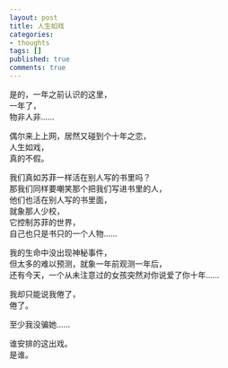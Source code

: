 ```yaml
---
layout: post
title: 人生如戏
categories:
- thoughts
tags: []
published: true
comments: true
---
```

<p>是的，一年之前认识的这里，<br />
一年了，<br />
物非人非……</p>

<p>偶尔来上上网，居然又碰到个十年之恋，<br />
人生如戏，<br />
真的不假。</p>

<p>我们真如苏菲一样活在别人写的书里吗？<br />
那我们同样要嘲笑那个把我们写进书里的人，<br />
他们也活在别人写的书里面，<br />
就象那人少校，<br />
它控制苏菲的世界，<br />
自己也只是书只的一个人物……</p>

<p>我的生命中没出现神秘事件，<br />
但太多的难以预测，就象一年前观测一年后，<br />
还有今天，一个从未注意过的女孩突然对你说爱了你十年……</p>

<p>我却只能说我倦了，<br />
倦了。</p>

<p>至少我没骗她……</p>

<p>谁安排的这出戏。<br />
是谁。</p>
